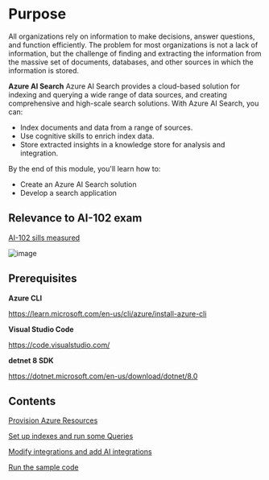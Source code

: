 # Purpose

All organizations rely on information to make decisions, answer questions, and function efficiently. The problem for most organizations is not a lack of information, but the challenge of finding and extracting the information from the massive set of documents, databases, and other sources in which the information is stored.


**Azure AI Search**
Azure AI Search provides a cloud-based solution for indexing and querying a wide range of data sources, and creating comprehensive and high-scale search solutions. With Azure AI Search, you can:

* Index documents and data from a range of sources.
* Use cognitive skills to enrich index data.
* Store extracted insights in a knowledge store for analysis and integration.

By the end of this module, you'll learn how to:

* Create an Azure AI Search solution
* Develop a search application

## Relevance to AI-102 exam

[AI-102 sills measured](https://learn.microsoft.com/en-us/credentials/certifications/resources/study-guides/ai-102)

![image](https://github.com/user-attachments/assets/60a8754e-d89a-45c2-953d-1f8d35844cbb)



## Prerequisites

**Azure CLI**

https://learn.microsoft.com/en-us/cli/azure/install-azure-cli

**Visual Studio Code**

https://code.visualstudio.com/

**detnet 8 SDK**

https://dotnet.microsoft.com/en-us/download/dotnet/8.0

## Contents


[Provision Azure Resources](https://github.com/dgusoff/knowledge-mining-code-along/blob/main/instructions/02-%20azure%20environment%20setup.md)

[Set up indexes and run some Queries](https://github.com/dgusoff/knowledge-mining-code-along/blob/main/instructions/03-%20index%20documents.md)

[Modify integrations and add AI integrations](https://github.com/dgusoff/knowledge-mining-code-along/blob/main/instructions/04%20-%20modify-indexes.md)

[Run the sample code](https://github.com/dgusoff/knowledge-mining-code-along/blob/main/instructions/05-run-sample-code.md)
